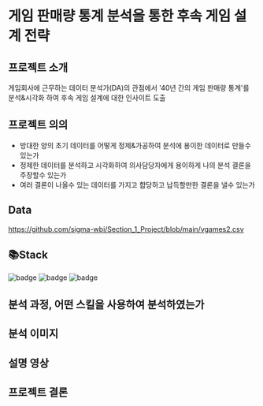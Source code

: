 # 게임 판매량 통계 분석을 통한 후속 게임 설계 전략


## 프로젝트 소개
게임회사에 근무하는 데이터 분석가(DA)의 관점에서 '40년 간의 게임 판매량 통계'를 분석&시각화 하여 후속 게임 
설계에 대한 인사이트 도출

## 프로젝트 의의
* 방대한 양의 초기 데이터를 어떻게 정제&가공하여 분석에 용이한 데이터로 만들수 있는가
* 정제한 데이터를 분석하고 시각화하여 의사담당자에게 용이하게 나의 분석 결론을 주장할수 있는가
* 여러 결론이 나올수 있는 데이터를 가지고 합당하고 납득할만한 결론을 낼수 있는가

## Data
https://github.com/sigma-wbi/Section_1_Project/blob/main/vgames2.csv

## 📚Stack
![badge](https://img.shields.io/badge/Colab-F9AB00?style=flat-square&logo=googlecolab&logoColor=white)
![badge](https://img.shields.io/badge/pandas-150458?style=flat-square&logo=pandas&logoColor=white)
![badge](https://img.shields.io/badge/scikit-learn-F7931E?style=flat-square&logo=scikitlearn&logoColor=white)

## 분석 과정, 어떤 스킬을 사용하여 분석하였는가

## 분석 이미지

## 설명 영상

## 프로젝트 결론

